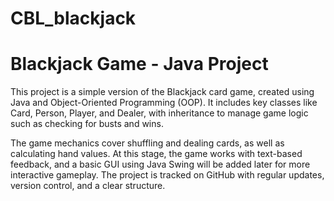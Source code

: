 # CBL_blackjack
# Blackjack Game - Java Project 

This project is a simple version of the Blackjack card game, created using Java and Object-Oriented Programming (OOP). It includes key classes like Card, Person, Player, and Dealer, with inheritance to manage game logic such as checking for busts and wins. 

The game mechanics cover shuffling and dealing cards, as well as calculating hand values. At this stage, the game works with text-based feedback, and a basic GUI using Java Swing will be added later for more interactive gameplay. The project is tracked on GitHub with regular updates, version control, and a clear structure.
